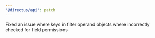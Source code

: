 ```yaml
---
'@directus/api': patch
---
```


Fixed an issue where keys in filter operand objects where incorrectly checked for field permissions
